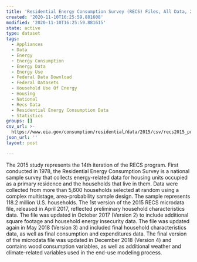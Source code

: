 ```yaml
---
title: 'Residential Energy Consumption Survey (RECS) Files, All Data, 2015'
created: '2020-11-10T16:25:59.881608'
modified: '2020-11-10T16:25:59.881615'
state: active
type: dataset
tags:
  - Appliances
  - Data
  - Energy
  - Energy Consumption
  - Energy Data
  - Energy Use
  - Federal Data Download
  - Federal Datasets
  - Household Use Of Energy
  - Housing
  - National
  - Recs Data
  - Residential Energy Consumption Data
  - Statistics
groups: []
csv_url: >-
  https://www.eia.gov/consumption/residential/data/2015/csv/recs2015_public_v4.csv
json_url: ''
layout: post

---
```

The 2015 study represents the 14th iteration of the RECS program. First conducted in 1978, the Residential Energy Consumption Survey is a national sample survey that collects energy-related data for housing units occupied as a primary residence and the households that live in them. Data were collected from more than 5,600 households selected at random using a complex multistage, area-probability sample design. The sample represents 118.2 million U.S. households. The 1st version of the 2015 RECS microdata file, released in April 2017, reflected preliminary household characteristics data. The file was updated in October 2017 (Version 2) to include additional square footage and household energy insecurity data. The file was updated again in May 2018 (Version 3) and included final household characteristics data, as well as final consumption and expenditures data. The final version of the microdata file was updated in December 2018 (Version 4) and contains wood consumption variables, as well as additional weather and climate-related variables used in the end-use modeling process.
